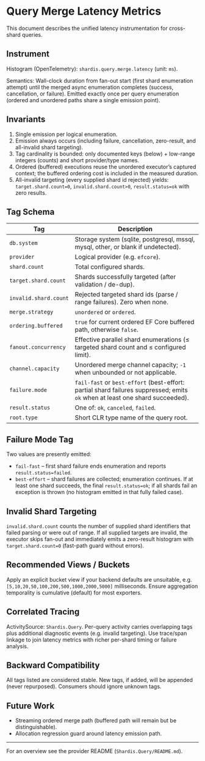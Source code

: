 # Query Merge Latency Metrics

This document describes the unified latency instrumentation for cross-shard queries.

## Instrument

Histogram (OpenTelemetry): `shardis.query.merge.latency` (unit: `ms`).

Semantics: Wall-clock duration from fan-out start (first shard enumeration attempt) until the merged async enumeration completes (success, cancellation, or failure). Emitted exactly once per query enumeration (ordered and unordered paths share a single emission point).

## Invariants

1. Single emission per logical enumeration.
2. Emission always occurs (including failure, cancellation, zero-result, and all-invalid shard targeting).
3. Tag cardinality is bounded: only documented keys (below) + low-range integers (counts) and short provider/type names.
4. Ordered (buffered) executions reuse the unordered executor’s captured context; the buffered ordering cost is included in the measured duration.
5. All-invalid targeting (every supplied shard id rejected) yields: `target.shard.count=0`, `invalid.shard.count>0`, `result.status=ok` with zero results.

## Tag Schema

| Tag | Description |
|-----|-------------|
| `db.system` | Storage system (sqlite, postgresql, mssql, mysql, other, or blank if undetected). |
| `provider` | Logical provider (e.g. `efcore`). |
| `shard.count` | Total configured shards. |
| `target.shard.count` | Shards successfully targeted (after validation / de-dup). |
| `invalid.shard.count` | Rejected targeted shard ids (parse / range failures). Zero when none. |
| `merge.strategy` | `unordered` or `ordered`. |
| `ordering.buffered` | `true` for current ordered EF Core buffered path, otherwise `false`. |
| `fanout.concurrency` | Effective parallel shard enumerations (≤ targeted shard count and ≤ configured limit). |
| `channel.capacity` | Unordered merge channel capacity; `-1` when unbounded or not applicable. |
| `failure.mode` | `fail-fast` or `best-effort` (best-effort: partial shard failures suppressed; emits `ok` when at least one shard succeeded). |
| `result.status` | One of: `ok`, `canceled`, `failed`. |
| `root.type` | Short CLR type name of the query root. |

## Failure Mode Tag

Two values are presently emitted:

* `fail-fast` – first shard failure ends enumeration and reports `result.status=failed`.
* `best-effort` – shard failures are collected; enumeration continues. If at least one shard succeeds, the final `result.status=ok`; if all shards fail an exception is thrown (no histogram emitted in that fully failed case).

## Invalid Shard Targeting

`invalid.shard.count` counts the number of supplied shard identifiers that failed parsing or were out of range. If all supplied targets are invalid, the executor skips fan-out and immediately emits a zero-result histogram with `target.shard.count=0` (fast-path guard without errors).

## Recommended Views / Buckets

Apply an explicit bucket view if your backend defaults are unsuitable, e.g. `[5,10,20,50,100,200,500,1000,2000,5000]` milliseconds. Ensure aggregation temporality is cumulative (default) for most exporters.

## Correlated Tracing

ActivitySource: `Shardis.Query`. Per-query activity carries overlapping tags plus additional diagnostic events (e.g. invalid targeting). Use trace/span linkage to join latency metrics with richer per-shard timing or failure analysis.

## Backward Compatibility

All tags listed are considered stable. New tags, if added, will be appended (never repurposed). Consumers should ignore unknown tags.

## Future Work

* Streaming ordered merge path (buffered path will remain but be distinguishable).
* Allocation regression guard around latency emission path.

---
For an overview see the provider README (`Shardis.Query/README.md`).
